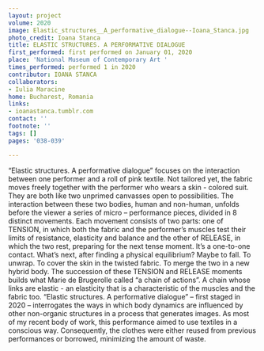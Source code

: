 ```yaml
---
layout: project
volume: 2020
image: Elastic_structures__A_performative_dialogue--Ioana_Stanca.jpg
photo_credit: Ioana Stanca
title: ELASTIC STRUCTURES. A PERFORMATIVE DIALOGUE
first_performed: first performed on January 01, 2020
place: 'National Museum of Contemporary Art '
times_performed: performed 1 in 2020
contributor: IOANA STANCA
collaborators:
- Iulia Maracine
home: Bucharest, Romania
links:
- ioanastanca.tumblr.com
contact: ''
footnote: ''
tags: []
pages: '038-039'

---
```


“Elastic structures. A performative dialogue” focuses on the interaction between one performer and a roll of pink textile. Not tailored yet, the fabric moves freely together with the performer who wears a skin - colored suit. They are both like two unprimed canvasses open to possibilities.
The interaction between these two bodies, human and non-human, unfolds before the viewer a series of micro – performance pieces, divided in 8 distinct movements.
Each movement consists of two parts: one of TENSION, in which both the fabric and the performer’s muscles test their limits of resistance, elasticity and balance and the other of RELEASE, in which the two rest, preparing for the next tense moment. It’s a one-to-one contact. What’s next, after finding a physical equilibrium? Maybe to fall. To unwrap. To cover the skin in the twisted fabric. To merge the two in a new hybrid body. 
The succession of these TENSION and RELEASE moments builds what Marie de Brugerolle called “a chain of actions”. A chain whose links are elastic - an elasticity that is a characteristic of the muscles and the fabric too. 
“Elastic structures. A performative dialogue” – first staged in 2020 – interrogates the ways in which body dynamics are influenced by other non-organic structures in a process that generates images. As most of my recent body of work, this performance aimed to use textiles in a conscious way. Consequently, the clothes were either reused from previous performances or borrowed, minimizing the amount of waste.

